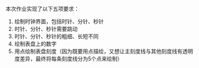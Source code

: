 本次作业实现了以下五项要求：
1. 绘制时钟界面，包括时针、分针、秒针
2. 时针、分针、秒针需要跳动
3. 时针、分针、秒针的粗细、长短不同
4. 绘制表盘上的数字
5. 用点绘制表盘刻度（因为既要用点描绘，又想让主刻度线与其他刻度线有透明度差异，最终将每条刻度线分为5个点来绘制）
